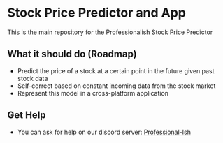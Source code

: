 # Stock Price Predictor and App

This is the main repository for the Professionalish Stock Price Predictor

## What it should do (Roadmap)

 - Predict the price of a stock at a certain point in the future given past stock data
 - Self-correct based on constant incoming data from the stock market
 - Represent this model in a cross-platform application

## Get Help

 - You can ask for help on our discord server: [Professional-Ish](dsc.gg/professional-ish)

